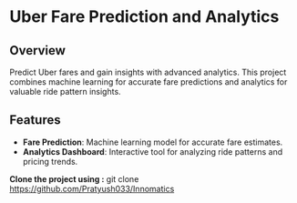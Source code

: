 # Uber Fare Prediction and Analytics

## Overview

Predict Uber fares and gain insights with advanced analytics. This project combines machine learning for accurate fare predictions and analytics for valuable ride pattern insights.

## Features

- **Fare Prediction**: Machine learning model for accurate fare estimates.
- **Analytics Dashboard**: Interactive tool for analyzing ride patterns and pricing trends.

**Clone the project using :** git clone https://github.com/Pratyush033/Innomatics




